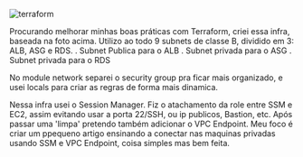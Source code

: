 ![terraform](https://github.com/paulodisfarce/tier3-application/assets/83657152/737074a1-4f60-4c58-9414-37ee47558d56)

Procurando melhorar minhas boas práticas com Terraform, criei essa infra, baseada na foto acima. 
Utilizo ao todo 9 subnets de classe B, dividido em 3: ALB, ASG e RDS.
  . Subnet Publica para o ALB
  . Subnet privada para o ASG
  . Subnet privada para o RDS

No module network separei o security group pra ficar mais organizado, e usei locals para criar as regras de forma mais dinamica.

Nessa infra usei o Session Manager.  Fiz o atachamento da role entre SSM e EC2, assim evitando usar a porta 22/SSH, ou ip publicos, Bastion, etc. Após passar uma 'limpa' pretendo também adicionar o VPC Endpoint. 
Meu foco é criar um ppequeno artigo ensinando a conectar nas maquinas privadas usando SSM e VPC Endpoint, coisa simples mas bem feita.
